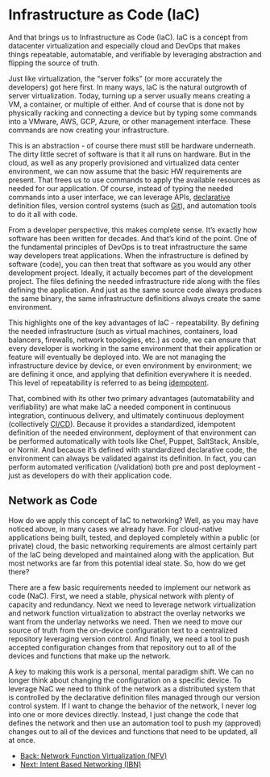 # Infrastructure as Code (IaC)
    
And that brings us to Infrastructure as Code (IaC). IaC is a concept from datacenter virtualization and especially cloud and DevOps that makes things repeatable, automatable, and verifiable by leveraging abstraction and flipping the source of truth.

Just like virtualization, the “server folks” (or more accurately the developers) got here first. In many ways, IaC is the natural outgrowth of server virtualization. Today, turning up a server usually means creating a VM, a container, or multiple of either. And of course that is done not by physically racking and connecting a device but by typing some commands into a VMware, AWS, GCP, Azure, or other management interface. These commands are now creating your infrastructure.

This is an abstraction - of course there must still be hardware underneath. The dirty little secret of software is that it all runs on hardware. But in the cloud, as well as any properly provisioned and virtualized data center environment, we can now assume that the basic HW requirements are present. That frees us to use commands to apply the available resources as needed for our application. Of course, instead of typing the needed commands into a user interface, we can leverage APIs, [declarative](https://en.wikipedia.org/wiki/Declarative_programming) definition files, version control systems (such as [Git](https://git-scm.com/)), and automation tools to do it all with code.

From a developer perspective, this makes complete sense. It’s exactly how software has been written for decades. And that’s kind of the point. One of the fundamental principles of DevOps is to treat infrastructure the same way developers treat applications. When the infrastructure is defined by software (code), you can then treat that software as you would any other development project. Ideally, it actually becomes part of the development project. The files defining the needed infrastructure ride along with the files defining the application. And just as the same source code always produces the same binary, the same infrastructure definitions always create the same environment.

This highlights one of the key advantages of IaC - repeatability. By defining the needed infrastructure (such as virtual machines, containers, load balancers, firewalls, network topologies, etc.) as code, we can ensure that every developer is working in the same environment that their application or feature will eventually be deployed into. We are not managing the infrastructure device by device, or even environment by environment; we are defining it once, and applying that definition everywhere it is needed. This level of repeatability is referred to as being [idempotent](https://en.wikipedia.org/wiki/Idempotence).  

That, combined with its other two primary advantages (automatability and verifiability) are what make IaC a needed component in continuous integration, continuous delivery, and ultimately continuous deployment (collectively [CI/CD](https://en.wikipedia.org/wiki/CI/CD)). Because it provides a standardized, idempotent definition of the needed environment, deployment of that environment can be performed automatically with tools like Chef, Puppet, SaltStack, Ansible, or Nornir. And because it’s defined with standardized declarative code, the environment can always be validated against its definition. In fact, you can perform automated verification (/validation) both pre and post deployment - just as developers do with their application code.

## Network as Code

How do we apply this concept of IaC to networking? Well, as you may have noticed above, in many cases we already have. For cloud-native applications being built, tested, and deployed completely within a public (or private) cloud, the basic networking requirements are almost certainly part of the IaC being developed and maintained along with the application. But most networks are far from this potential ideal state. So, how do we get there?

There are a few basic requirements needed to implement our network as code (NaC). First, we need a stable, physical network with plenty of capacity and redundancy. Next we need to leverage network virtualization and network function virtualization to abstract the overlay networks we want from the underlay networks we need. Then we need to move our source of truth from the on-device configuration text to a centralized repository leveraging version control. And finally, we need a tool to push accepted configuration changes from that repository out to all of the devices and functions that make up the network.

A key to making this work is a personal, mental paradigm shift. We can no longer think about changing the configuration on a specific device. To leverage NaC we need to think of the network as a distributed system that is controlled by the declarative definition files managed through our version control system. If I want to change the behavior of the network, I never log into one or more devices directly. Instead, I just change the code that defines the network and then use an automation tool to push my (approved) changes out to all of the devices and functions that need to be updated, all at once.

- [Back: Network Function Virtualization (NFV)](NFV.md)
- [Next: Intent Based Networking (IBN)](IBN.md)